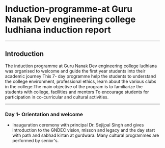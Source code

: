 # Induction-programme-at Guru Nanak Dev engineering college ludhiana induction report 


----

## Introduction 
The induction programme at Guru Nanak Dev engineering college ludhiana was organised to welcome and guide the first year students into their academic journey
This 7- day programme help the students to understand the college environment, professional ethics, learn about the various clubs in the college.The main objective of the program is to familiarize the students with college, facilities and mentors 
To encourage students for participation in co-curricular and cultural activities.

---

### **Day 1- Orientation and welcome**
- Inauguration ceremony with principal Dr. Sejijpal Singh and gives introduction to the GNDEC vision, misson and legacy and the day start with path and sabhad kirtan at gurdwara. Many cultural programmes are performed by senior's.